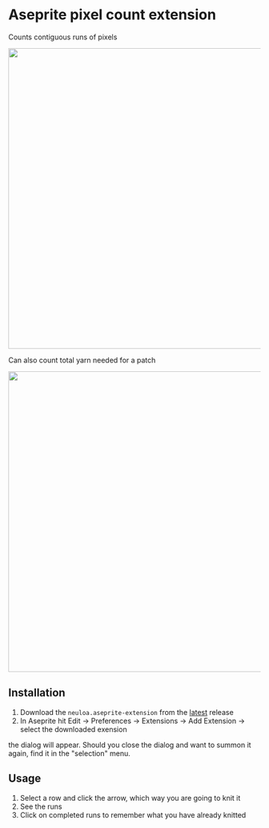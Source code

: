 # Aseprite pixel count extension

Counts contiguous runs of pixels

<img width="600" src="https://github.com/user-attachments/assets/725754d0-42c9-43dd-a748-a888c1b48263">

Can also count total yarn needed for a patch

<img width="600" src ="https://github.com/user-attachments/assets/bd2460fd-e58f-41f8-8d2d-0bddb036ca73">



## Installation

1. Download the `neuloa.aseprite-extension` from the [latest](https://github.com/samoylovfp/neuloa/releases/latest) release
2. In Aseprite hit Edit -> Preferences -> Extensions -> Add Extension -> select the downloaded exension

the dialog will appear.
Should you close the dialog and want to summon it again, find it in the "selection" menu.

## Usage

1. Select a row and click the arrow, which way you are going to knit it
2. See the runs
3. Click on completed runs to remember what you have already knitted
